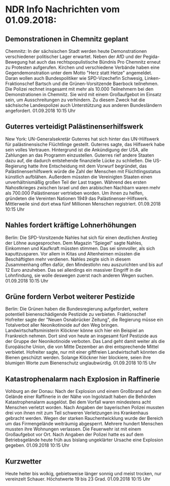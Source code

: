 # NDR Info Nachrichten vom 01.09.2018:


## Demonstrationen in Chemnitz geplant
Chemnitz: In der sächsischen Stadt werden heute Demonstrationen verschiedener politischer Lager erwartet. Neben der AfD und der Pegida-Bewegung hat auch das rechtspopulistische Bündnis Pro Chemnitz erneut zu Protesten aufgerufen. Kirchen und verschiedene Verbände haben eine Gegendemonstration unter dem Motto "Herz statt Hetze" angemeldet. Daran wollen auch Bundespolitiker wie SPD-Vizechefin Schwesig, Linken-Fraktionschef Bartsch und die Grünen-Vorsitzende Baerbock teilnehmen. Die Polizei rechnet insgesamt mit mehr als 10.000 Teilnehmern bei den Demonstrationen in Chemnitz. Sie wird mit einem Großaufgebot im Einsatz sein, um Ausschreitungen zu verhindern. Zu diesem Zweck hat die sächsische Landespolizei auch Unterstützung aus anderen Bundesländern angefordert. 01.09.2018 10:15 Uhr 

## Guterres verteidigt Palästinenserhilfswerk
New York:	UN-Generalsekretär Guterres hat sich hinter das UN-Hilfswerk für palästinensische Flüchtlinge gestellt. Guterres sagte, das Hilfswerk habe sein volles Vertrauen. Hintergrund ist die Ankündigung der USA, alle Zahlungen an das Programm einzustellen. Guterres rief andere Staaten dazu auf, die dadurch entstehende finanzielle Lücke zu schließen. Die US-Regierung hatte ihre Entscheidung mit dem Vorwurf begründet, das Palästinenserhilfswerk würde die Zahl der Menschen mit Flüchtlingsstatus künstlich aufblähen. Außerdem müssten die Vereinigten Staaten einen unverhältnismäßig großen Teil der Last tragen. Während des ersten Nahostkrieges zwischen Israel und den arabischen Nachbarn waren mehr als 700.000 Palästinenser vertrieben worden. Um ihnen zu helfen, gründeten die Vereinten Nationen 1949 das Palästinenser-Hilfswerk. Mittlerweile sind dort etwa fünf Millionen Menschen registriert. 01.09.2018 10:15 Uhr 

## Nahles fordert kräftige Lohnerhöhungen
Berlin:	Die SPD-Vorsitzende Nahles hat sich für einen deutlichen Anstieg der Löhne ausgesprochen. Dem Magazin "Spiegel" sagte Nahles, Einkommen und Kaufkraft müssten stimmen. Das sei sinnvoller, als sich kaputtzusparen. Vor allem in Kitas und Altenheimen müssten die Beschäftigten mehr verdienen. Nahles zeigte sich in diesem Zusammenhang offen dafür, den Mindestlohn neu auszurichten und bis auf 12 Euro anzuheben. Das sei allerdings ein massiver Eingriff in die Lohnfindung, sie wolle deswegen zuerst nach anderen Wegen suchen. 01.09.2018 10:15 Uhr 

## Grüne fordern Verbot weiterer Pestizide
Berlin:	Die Grünen haben die Bundesregierung aufgefordert, weitere potentiell bienenschädigende Pestizide zu verbieten. Fraktionschef Hofreiter sagte der "Neuen Osnabrücker Zeitung", die Regierung müsse ein Totalverbot aller Neonikotinoide auf den Weg bringen. Landwirtschaftsministerin Klöckner könne sich hier ein Beispiel an Frankreich nehmen. Dort sind von heute an insgesamt fünf Pestizide aus der Gruppe der Neonikotinoide verboten. Das Land geht damit weiter als die Europäische Union, die von Mitte Dezember an drei entsprechende Mittel verbietet. Hofreiter sagte, nur mit einer giftfreien Landwirtschaft könnten die Bienen geschützt werden. Solange Klöckner hier blockiere, seien ihre blumigen Worte zum Bienenschutz unglaubwürdig. 01.09.2018 10:15 Uhr 

## Katastrophenalarm nach Explosion in Raffinerie
Vohburg an der Donau: Nach der Explosion und einem Großbrand auf dem Gelände einer Raffinerie in der Nähe von Ingolstadt haben die Behörden Katastrophenalarm ausgelöst. Bei dem Vorfall waren mindestens acht Menschen verletzt worden. Nach Angaben der bayerischen Polizei mussten drei von ihnen mit zum Teil schweren Verletzungen ins Krankenhaus gebracht werden. Wegen der starken Rauchentwicklung wurde der Bereich um das Firmengelände weiträumig abgesperrt. Mehrere hundert Menschen mussten ihre Wohnungen verlassen. Die Feuerwehr ist mit einem Großaufgebot vor Ort. Nach Angaben der Polizei hatte es auf dem Betriebsgelände heute früh aus bislang ungeklärter Ursache eine Explosion gegeben. 01.09.2018 10:15 Uhr 

## Kurzwetter
Heute heiter bis wolkig, gebietsweise länger sonnig und meist trocken, nur vereinzelt Schauer. Höchstwerte 19 bis 23 Grad. 01.09.2018 10:15 Uhr 
